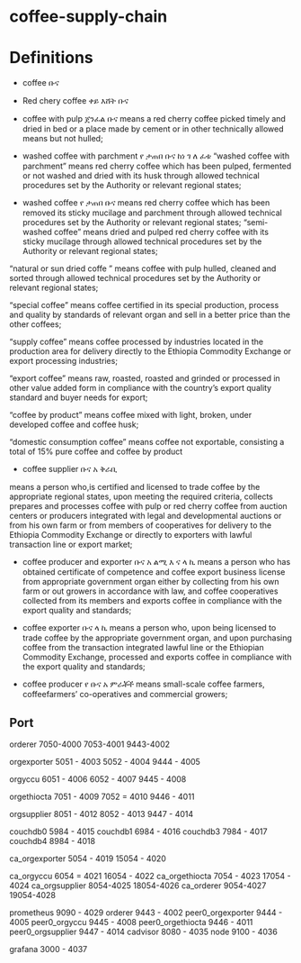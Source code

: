 # coffee-supply-chain

# Definitions

- coffee ቡና
- Red chery coffee ቀይ እሸት ቡና
- coffee with pulp ጀንፈል ቡና
  means a red cherry coffee picked timely and dried in bed or a place made by cement or in other technically allowed means but not hulled;
- washed coffee with parchment የ ታጠበ ቡና ከነ ገ ለ ፈቱ
  “washed coffee with parchment” means red cherry coffee which has been pulped, fermented or not washed and dried with its husk through allowed technical procedures set by the Authority or relevant regional states;

- washed coffee የ ታጠበ ቡና
  means red cherry coffee which has been removed its sticky mucilage and parchment through allowed technical procedures set by the Authority or relevant regional
  states;
  “semi-washed coffee” means dried and pulped red cherry coffee with its sticky mucilage through allowed technical procedures set by the Authority or relevant regional states;

“natural or sun dried coffe ” means coffee with pulp hulled, cleaned and sorted through allowed technical procedures set by the Authority or relevant regional states;

“special coffee” means coffee certified in its special production, process and quality by standards of relevant organ and sell in a better price than the other coffees;

“supply coffee” means coffee processed by industries located in the production area for delivery directly to the Ethiopia Commodity Exchange or export processing industries;

“export coffee” means raw, roasted, roasted and grinded or processed in other value added form in compliance with the country’s export quality standard and buyer needs for export;

“coffee by product” means coffee mixed with light, broken, under developed coffee and coffee husk;

“domestic consumption coffee” means coffee not exportable, consisting a total of 15% pure coffee and coffee by product

- coffee supplier ቡና አ ቅራቢ

means a person who,is certified and licensed to trade coffee by the appropriate regional states, upon meeting the required criteria, collects prepares and processes coffee with pulp or red cherry coffee from auction centers or producers integrated with legal and developmental auctions or from his own farm or from members of cooperatives for delivery to the Ethiopia Commodity Exchange or directly to exporters with lawful transaction line or export market;

- coffee producer and exporter ቡና አ ልሚ እ ና ላ ኪ
  means a person who has obtained certificate of competence and coffee export business license from appropriate government organ either by collecting from his own farm or out growers in accordance with law, and coffee cooperatives collected from its members and exports coffee in compliance with the export quality and standards;

- coffee exporter ቡና ላ ኪ
  means a person who, upon being licensed to trade coffee by the appropriate government organ, and upon purchasing coffee from the transaction integrated lawful line or the Ethiopian Commodity Exchange, processed and exports coffee in compliance with the export quality and standards;

- coffee producer የ ቡና አ ምራቾች
  means small-scale coffee farmers, coffeefarmers’ co-operatives and commercial growers;

## Port

orderer
7050-4000
7053-4001
9443-4002

orgexporter
5051 - 4003
5052 - 4004
9444 - 4005

orgyccu
6051 - 4006
6052 - 4007
9445 - 4008

orgethiocta
7051 - 4009
7052 = 4010
9446 - 4011

orgsupplier
8051 - 4012
8052 - 4013
9447 - 4014

couchdb0
5984 - 4015
couchdb1
6984 - 4016
couchdb3
7984 - 4017
couchdb4
8984 - 4018

ca_orgexporter
5054 - 4019
15054 - 4020

ca_orgyccu
6054 = 4021
16054 - 4022
ca_orgethiocta
7054 - 4023
17054 - 4024
ca_orgsupplier
8054-4025
18054-4026
ca_orderer
9054-4027
19054-4028

prometheus
9090 - 4029
orderer
9443 - 4002
peer0_orgexporter
9444 - 4005
peer0_orgyccu
9445 - 4008
peer0_orgethiocta
9446 - 4011
peer0_orgsupplier
9447 - 4014
cadvisor
8080 - 4035
node
9100 - 4036

grafana
3000 - 4037
